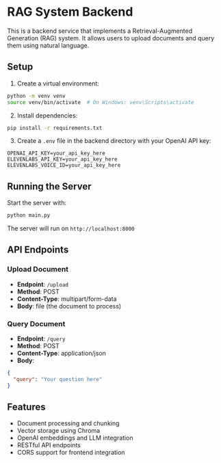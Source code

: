 # RAG System Backend

This is a backend service that implements a Retrieval-Augmented Generation (RAG) system. It allows users to upload documents and query them using natural language.

## Setup

1. Create a virtual environment:

```bash
python -m venv venv
source venv/bin/activate  # On Windows: venv\Scripts\activate
```

2. Install dependencies:

```bash
pip install -r requirements.txt
```

3. Create a `.env` file in the backend directory with your OpenAI API key:

```
OPENAI_API_KEY=your_api_key_here
ELEVENLABS_API_KEY=your_api_key_here
ELEVENLABS_VOICE_ID=your_api_key_here
```

## Running the Server

Start the server with:

```bash
python main.py
```

The server will run on `http://localhost:8000`

## API Endpoints

### Upload Document

- **Endpoint**: `/upload`
- **Method**: POST
- **Content-Type**: multipart/form-data
- **Body**: file (the document to process)

### Query Document

- **Endpoint**: `/query`
- **Method**: POST
- **Content-Type**: application/json
- **Body**:

```json
{
  "query": "Your question here"
}
```

## Features

- Document processing and chunking
- Vector storage using Chroma
- OpenAI embeddings and LLM integration
- RESTful API endpoints
- CORS support for frontend integration
